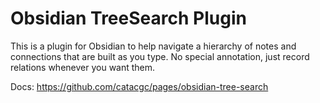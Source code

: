 # Obsidian TreeSearch Plugin

This is a plugin for Obsidian to help navigate a hierarchy of notes and connections that are built as you type.
No special annotation, just record relations whenever you want them.

Docs: https://github.com/catacgc/pages/obsidian-tree-search
